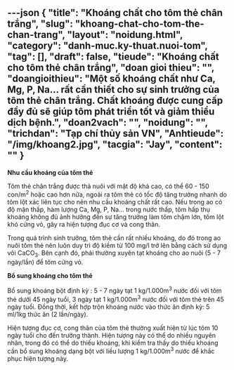 ---json
{
    "title": "Khoáng chất cho tôm thẻ chân trắng",
    "slug": "khoang-chat-cho-tom-the-chan-trang",
    "layout": "noidung.html",
    "category": "danh-muc.ky-thuat.nuoi-tom",
    "tag": [],
    "draft": false,
    "tieude": "Khoáng chất cho tôm thẻ chân trắng",
    "doan gioi thieu": "",
    "doangioithieu": "Một số khoáng chất như Ca, Mg, P, Na... rất cần thiết cho sự sinh trưởng của tôm thẻ chân trắng. Chất khoáng được cung cấp đầy đủ sẽ giúp tôm phát triển tốt và giảm thiểu dịch bệnh.",
    "doan2vach": "",
    "noidung": "",
    "trichdan": "Tạp chí thủy sản VN",
    "Anhtieude": "/img/khoang2.jpg",
    "tacgia": "Jay",
    "__content__": ""
}
---
<p><span style="font-size:14px"><strong>Nhu cầu kho&aacute;ng của t&ocirc;m thẻ</strong></span></p>

<p><span style="font-size:14px">T&ocirc;m thẻ ch&acirc;n trắng được thả nu&ocirc;i với mật độ kh&aacute; cao, c&oacute; thể 60 - 150 con/m<sup>2</sup>&nbsp;hoặc cao hơn nữa, ngo&agrave;i ra t&ocirc;m thẻ c&oacute; tốc độ tăng trưởng nhanh do t&ocirc;m lột x&aacute;c li&ecirc;n tục cho n&ecirc;n nhu cầu kho&aacute;ng chất rất cao. Nếu trong ao c&oacute; độ mặn thấp, h&agrave;m lượng Ca, Mg, P, Na... trong nước thấp, t&ocirc;m hấp thụ kho&aacute;ng kh&ocirc;ng đủ ảnh hưởng đến sự tăng trưởng l&agrave;m t&ocirc;m chậm lớn, t&ocirc;m lột kh&oacute; cứng vỏ, g&acirc;y ra hiện tượng đục cơ v&agrave; cong th&acirc;n.</span></p>

<p><span style="font-size:14px">Trong qu&aacute; tr&igrave;nh sinh trưởng, t&ocirc;m thẻ cần rất nhiều kho&aacute;ng, do đ&oacute; trong ao nu&ocirc;i t&ocirc;m thẻ n&ecirc;n lu&ocirc;n duy tr&igrave; độ kiềm từ 100 mg/l trở l&ecirc;n bằng c&aacute;ch sử dụng v&ocirc;i CaCO<sub>3</sub>. B&ecirc;n cạnh đ&oacute;, phải thường xuy&ecirc;n tạt kho&aacute;ng cho ao nu&ocirc;i (5 - 7 ng&agrave;y/lần) để t&ocirc;m cứng vỏ.</span></p>

<p><span style="font-size:14px"><strong>Bổ sung kho&aacute;ng cho t&ocirc;m thẻ</strong></span></p>

<p><span style="font-size:14px">Bổ sung kho&aacute;ng bột định kỳ : 5 - 7 ng&agrave;y tạt 1 kg/1.000m<sup>3</sup>&nbsp;nước đối với t&ocirc;m thẻ dưới 45 ng&agrave;y tuổi, 3 ng&agrave;y tạt 1 kg/1.000m<sup>3</sup>&nbsp;nước đối với t&ocirc;m thẻ tr&ecirc;n 45 ng&agrave;y tuổi. Đồng thời, kết hợp trộn kho&aacute;ng nước v&agrave;o thức ăn định kỳ: 5 ml/1kg thức ăn (2 lần/ng&agrave;y).</span></p>

<p><span style="font-size:14px">Hiện tượng đục cơ, cong th&acirc;n của t&ocirc;m thẻ thường xuất hiện từ l&uacute;c t&ocirc;m 10 ng&agrave;y tuổi cho đến trưởng th&agrave;nh. Hiện tượng n&agrave;y c&oacute; thể do nhiều nguy&ecirc;n nh&acirc;n, trong đ&oacute; c&oacute; thể do thiếu kho&aacute;ng, khi kiểm tra thấy do thiếu kho&aacute;ng cần bổ sung kho&aacute;ng dạng bột với liều lượng 1 kg/1.000m<sup>3</sup>&nbsp;nước để khắc phục hiện tượng n&agrave;y.</span></p>
